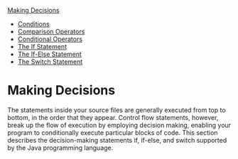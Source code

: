 [Making Decisions](../making_decisions/readme.md)
* [Conditions](../making_decisions/conditions.md)
* [Comparison Operators](../making_decisions/comparison_operators.md)
* [Conditional Operators](../making_decisions/conditional_operators.md)
* [The If Statement](../making_decisions/if.md)
* [The If-Else Statement](../making_decisions/if_else.md)
* [The Switch Statement](../making_decisions/switch.md)
<!-- * [Summary](../making_decisions/summary.md) -->
<!-- * [Quiz](../making_decisions/quiz.md) -->
<!-- * [Exercises](../making_decisions/exercises.md) -->

# Making Decisions

The statements inside your source files are generally executed from top to bottom, in the order that they appear. Control flow statements, however, break up the flow of execution by employing decision making, enabling your program to conditionally execute particular blocks of code. This section describes the decision-making statements if, if-else, and switch supported by the Java programming language.

